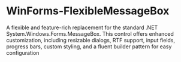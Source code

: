 # WinForms-FlexibleMessageBox
A flexible and feature-rich replacement for the standard .NET System.Windows.Forms.MessageBox. This control offers enhanced customization, including resizable dialogs, RTF support, input fields, progress bars, custom styling, and a fluent builder pattern for easy configuration
